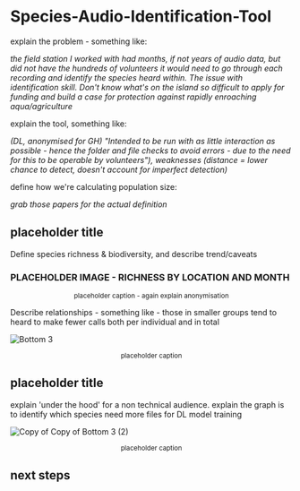 # Species-Audio-Identification-Tool


explain the problem - something like:

_the field station I worked with had months, if not years of audio data, but did not have the hundreds of volunteers it would need to go through each recording and identify the species heard within. The issue with identification skill. Don't know what's on the island so difficult to apply for funding and build a case for protection against rapidly enroaching aqua/agriculture_

explain the tool, something like: 

_(DL, anonymised for GH) "Intended to be run with as little interaction as possible - hence the folder and file checks to avoid errors - due to the need for this to be operable by volunteers"), weaknesses (distance = lower chance to detect, doesn't account for imperfect detection)_

define how we're calculating population size:

_grab those papers for the actual definition_

## placeholder title

Define species richness & biodiversity, and describe trend/caveats

### PLACEHOLDER IMAGE - RICHNESS BY LOCATION AND MONTH

<p align="center"><sup>placeholder caption - again explain anonymisation</sup></p>

Describe relationships - something like - those in smaller groups tend to heard to make fewer calls both per individual and in total

![Bottom 3](https://user-images.githubusercontent.com/122735369/215263543-9525ba62-15c4-4f82-a8e2-3bbc7b28d916.png)

<p align="center"><sup>placeholder caption</sup></p>

## placeholder title

explain 'under the hood' for a non technical audience. explain the graph is to identify which species need more files for DL model training

![Copy of Copy of Bottom 3 (2)](https://user-images.githubusercontent.com/122735369/215263692-78bd5a51-9120-4ff6-b6d3-6f26c6bbf132.png)
<p align="center"><sup>placeholder caption</sup></p>

## next steps



